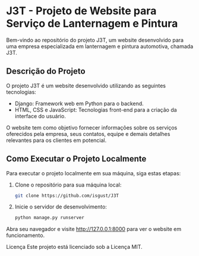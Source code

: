 # J3T - Projeto de Website para Serviço de Lanternagem e Pintura

Bem-vindo ao repositório do projeto J3T, um website desenvolvido para uma empresa especializada em lanternagem e pintura automotiva, chamada J3T.

## Descrição do Projeto

O projeto J3T é um website desenvolvido utilizando as seguintes tecnologias:

- Django: Framework web em Python para o backend.
- HTML, CSS e JavaScript: Tecnologias front-end para a criação da interface do usuário.

O website tem como objetivo fornecer informações sobre os serviços oferecidos pela empresa, seus contatos, equipe e demais detalhes relevantes para os clientes em potencial.

## Como Executar o Projeto Localmente

Para executar o projeto localmente em sua máquina, siga estas etapas:

1. Clone o repositório para sua máquina local:
   ```sh
   git clone https://github.com/isgust/J3T


2. Inicie o servidor de desenvolvimento:
    ```sh
    python manage.py runserver

Abra seu navegador e visite http://127.0.0.1:8000 para ver o website em funcionamento.


Licença
Este projeto está licenciado sob a Licença MIT.